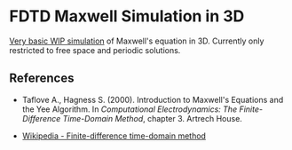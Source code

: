 # FDTD Maxwell Simulation in 3D

[Very basic WIP simulation](https://marl0ny.github.io/FiniteDifferenceSimulations3D/ElectrodynamicsFDTD/index.html) of Maxwell's equation in 3D. Currently only restricted to free space and periodic solutions.

## References
- Taflove A., Hagness S. (2000). Introduction to Maxwell's Equations and the Yee Algorithm. 
In <em>Computational Electrodynamics: The Finite-Difference Time-Domain Method</em>, chapter 3. Artrech House.

- [Wikipedia - Finite-difference time-domain method](https://en.wikipedia.org/wiki/Finite-difference_time-domain_method)
